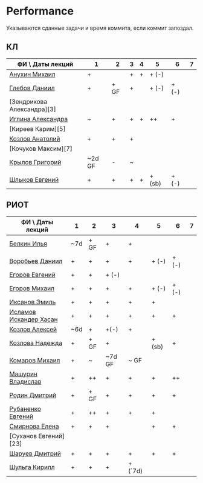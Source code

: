 # Performance

Указываются сданные задачи и время коммита, если коммит запоздал.

## КЛ

| ФИ \ Даты лекций           | 1 | 2 | 3 | 4 | 5 | 6 | 7 |
|----------------------------|---|---|---|---|---|---|---|
| [Анухин Михаил][1]         | + |   | + | + | + (-) |   |   |
| [Глебов Даниил][2]         | + | + GF | + |   | + (-) | + (-) |   |
| [Зендрикова Александра][3] |   |   |   |   |   |   |   |
| [Иглина Александра][4]     | ~ | + | + | + | ++ | + |   |
| [Киреев Карим][5]          |   |   |   |   |   |   |   |
| [Козлов Анатолий][6]       | + | + | + |   |   |   |   |
| [Кочуков Максим][7]        |   |   |   |   |   |   |   |
| [Крылов Григорий][8]       | ~2d GF | - | ~ |   |   |   |   |
| [Шлыков Евгений][9]        | + | + | + | + | + (sb) | + (-) |   |

## РИОТ

| ФИ \ Даты лекций           | 1 | 2 | 3 | 4 | 5 | 6 | 7 |
|----------------------------|---|---|---|---|---|---|---|
| [Белкин Илья][10]          | ~7d | + GF | + | + |   |   |   |
| [Воробьев Даниил][11]      | + | + | + | + | + (-) | + (-)  |   |
| [Егоров Евгений][12]       | + | + | + (-) |   |   |   |   |
| [Егоров Михаил][13]        | + | + | + | + | + (-) | + (-)  |   |
| [Иксанов Эмиль][14]        | + | + | + | + | + |   |   |
| [Исламов Искандер Хасан][15]|+ | + | + | + | + | + |   |
| [Козлов Алексей][16]       | ~6d | + | +(-) | + |   |   |   |
| [Козлова Надежда][17]      | + | + GF | + |   | + (sb) | + |   |
| [Комаров Михаил][18]       | + | ~ | ~7d GF | ~ GF |   |   |   |
| [Машурин Владислав][19]    | + | ++ | + | + | + | ++ |   |
| [Родин Дмитрий][20]        | + | + GF | + | + | + | + |   |
| [Рубаненко Евгений][21]    | + | ++ | + | + | + |   |   |
| [Смирнова Елена][22]       | + | + | + |   | + | + |   |
| [Суханов Евгений][23]      |   |   |   |   |   |   |   |
| [Шаруев Дмитрий][24]       | + | + | + | + | + | + |   |
| [Шульга Кирилл][25]        | + | + | + | + (`7d) |   |   |   |

[1]:https://github.com/hisubbotin/net-study/pulls/clumpytuna
[2]:https://github.com/hisubbotin/net-study/pulls/tank4gun

[4]:https://github.com/hisubbotin/net-study/pulls/Loulett

[6]:https://github.com/hisubbotin/net-study/pulls/Anat37

[8]:https://github.com/hisubbotin/net-study/pulls/kryloffgregory
[9]:https://github.com/hisubbotin/net-study/pulls/eshlykov
[10]:https://github.com/hisubbotin/net-study/pulls/ivbelkin
[11]:https://github.com/hisubbotin/net-study/pulls/morell5
[12]:https://github.com/hisubbotin/net-study/pulls/EgorovEV
[13]:https://github.com/hisubbotin/net-study/pulls/EgorovMike219
[14]:https://github.com/hisubbotin/net-study/pulls/iksanov
[15]:https://github.com/hisubbotin/net-study/pulls/iskislamov
[16]:https://github.com/hisubbotin/net-study/pulls/littleboyjohnny
[17]:https://github.com/hisubbotin/net-study/pulls/nkozlova
[18]:https://github.com/hisubbotin/net-study/pulls/KomarovMikhail
[19]:https://github.com/hisubbotin/net-study/pulls/Vladislav27
[20]:https://github.com/hisubbotin/net-study/pulls/RodinDmitry
[21]:https://github.com/hisubbotin/net-study/pulls/svinkapeppa
[22]:https://github.com/hisubbotin/net-study/pulls/SmirnovaES

[24]:https://github.com/hisubbotin/net-study/pulls/Wiki-fan
[25]:https://github.com/hisubbotin/net-study/pulls/stoballnik